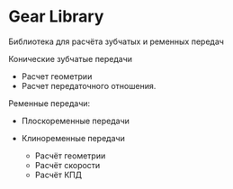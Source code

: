 # Gear Library

Библиотека для расчёта зубчатых и ременных передач

Конические зубчатые передачи
 - Расчет геометрии 
 - Расчет передаточного отношения. 

Ременные передачи:
- Плоскоременные передачи
- Клиноременные передачи

   - Расчёт геометрии
   - Расчёт скорости
   - Расчёт КПД
